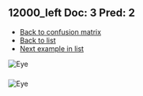 ## 12000_left Doc: 3 Pred: 2
- [Back to confusion matrix](https://github.com/juliandewit/kaggle_retinopathy/blob/master/matrix.md)
- [Back to list](https://github.com/juliandewit/kaggle_retinopathy/blob/master/lists/32/list.md)
- [Next example in list](https://github.com/juliandewit/kaggle_retinopathy/blob/master/lists/32/13/13684_right.md)

![Eye](https://retinopaty.blob.core.windows.net/size1024/12000_left_3.jpeg)

### 

![Eye]()
